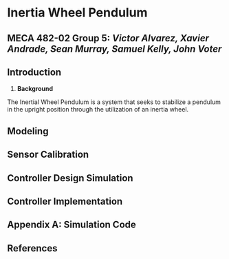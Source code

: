 # **Inertia Wheel Pendulum**
## MECA 482-02 Group 5: *Victor Alvarez, Xavier Andrade, Sean Murray, Samuel Kelly, John Voter*

## Introduction
1. **Background**

The Inertial Wheel Pendulum is a system that seeks to stabilize a pendulum in the upright position through the utilization of an inertia wheel. 

## Modeling
## Sensor Calibration
## Controller Design Simulation
## Controller Implementation
## Appendix A: Simulation Code
## References


